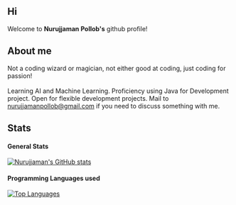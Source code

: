 ## Hi

Welcome to <b>Nurujjaman Pollob's</b> github profile!


## About me

Not a coding wizard or magician, not either good at coding, just coding for passion! <br /> <br />
Learning AI and Machine Learning. Proficiency using Java for Development project. Open for flexible development projects. Mail to nurujjamanpollob@gmail.com if you need to discuss something with me.

## Stats

<h4> General Stats</h4>

[![Nurujjaman's GitHub stats](https://github-readme-stats.vercel.app/api?username=nurujjamanpollob)](https://github.com/nurujjamanpollob/github-readme-stats)



<h4> Programming Languages used</h4>

[![Top Languages](https://github-readme-stats.vercel.app/api/top-langs/?username=nurujjamanpollob&layout=compact)](https://github.com/nurujjamanpollob/github-readme-stats)

